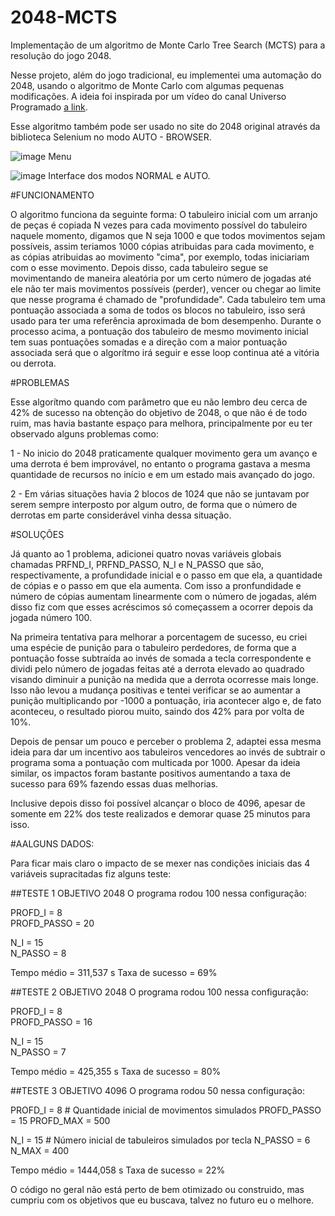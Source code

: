 # 2048-MCTS
Implementação de um algoritmo de Monte Carlo Tree Search (MCTS) para a resolução do jogo 2048.

Nesse projeto, além do jogo tradicional, eu implementei uma automação do 2048, usando o algoritmo de Monte Carlo com algumas pequenas modificações.
A ideia foi inspirada por um vídeo do canal Universo Programado [a link](https://www.youtube.com/watch?v=BQ6a8Thjpsk).

Esse algoritmo também pode ser usado no site do 2048 original através da biblioteca Selenium no modo AUTO - BROWSER.

![image](https://user-images.githubusercontent.com/76168138/121276344-e52c2780-c8a4-11eb-9d8b-7fc03aa27049.png)
Menu

![image](https://user-images.githubusercontent.com/76168138/121276402-faa15180-c8a4-11eb-9771-8ac7339f0e43.png)
Interface dos modos NORMAL e AUTO.

#FUNCIONAMENTO

O algoritmo funciona da seguinte forma:
 O tabuleiro inicial com um arranjo de peças é copiada N vezes para cada movimento possível do tabuleiro naquele momento, digamos que N seja 1000 e que todos movimentos sejam possíveis, assim teriamos 1000 cópias atribuidas para cada movimento, e as cópias atribuidas ao movimento "cima", por exemplo, todas iniciariam com o esse movimento. Depois disso, cada tabuleiro segue se movimentando de maneira aleatória por um certo número de jogadas até ele não ter mais movimentos possíveis (perder),  vencer ou chegar ao limite que nesse programa é chamado de "profundidade". 
Cada tabuleiro tem uma pontuação associada a soma de todos os blocos no tabuleiro, isso será usado para ter uma referência aproximada de bom desempenho.
Durante o processo acima, a pontuação dos tabuleiro de mesmo movimento inicial tem suas pontuações somadas e a direção com a maior pontuação associada será que o algorítmo irá seguir e esse loop continua até a vitória ou derrota.

#PROBLEMAS

Esse algorítmo quando com parâmetro que eu não lembro deu cerca de 42% de sucesso na obtenção do objetivo de 2048, o que não é de todo ruim, mas havia bastante espaço para melhora, principalmente por eu ter observado alguns problemas como: 

1 - No inicio do 2048 praticamente qualquer movimento gera um avanço e uma derrota é bem improvável, no entanto o programa gastava a mesma quantidade de recursos no início e em um estado mais avançado do jogo.

2 - Em várias situações havia 2 blocos de 1024 que não se juntavam por serem sempre interposto por algum outro, de forma que o número de derrotas em parte considerável vinha dessa situação.

#SOLUÇÕES

Já quanto ao 1 problema, adicionei quatro novas variáveis globais chamadas PRFND_I, PRFND_PASSO, N_I e N_PASSO que são, respectivamente, a profundidade inicial e o passo em que ela, a quantidade de cópias e o passo em que ela aumenta. Com isso a pronfundidade e número de cópias aumentam linearmente com o número de jogadas, além disso fiz com que esses acréscimos só começassem a ocorrer depois da jogada número 100.

Na primeira tentativa para melhorar a porcentagem de sucesso, eu criei uma espécie de punição para o tabuleiro perdedores, de forma que a pontuação fosse subtraída ao invés de somada a tecla correspondente e dividi pelo número de jogadas feitas até a derrota elevado ao quadrado visando diminuir a punição na medida que a derrota ocorresse mais longe. Isso não levou a mudança positivas e tentei verificar se ao aumentar a punição multiplicando por -1000 a pontuação, iria acontecer algo e, de fato aconteceu, o resultado piorou muito, saindo dos 42% para por volta de 10%.

Depois de pensar um pouco e perceber o problema 2, adaptei essa mesma ideia para dar um incentivo aos tabuleiros vencedores ao invés de subtrair o programa soma a pontuação com multicada por 1000. Apesar da ideia similar, os impactos foram bastante positivos aumentando a taxa de sucesso para 69% fazendo essas duas melhorias.

Inclusive depois disso foi possível alcançar o bloco de 4096, apesar de somente em 22% dos teste realizados e demorar quase 25 minutos para isso.


#AALGUNS DADOS:

Para ficar mais claro o impacto de se mexer nas condições iniciais das 4 variáveis supracitadas fiz alguns teste:

##TESTE 1
OBJETIVO 2048
O programa rodou 100 nessa configuração:

PROFD_I = 8  
PROFD_PASSO = 20

N_I = 15  
N_PASSO = 8

Tempo médio = 311,537 s
Taxa de sucesso = 69%


##TESTE 2
OBJETIVO 2048
O programa rodou 100 nessa configuração:

PROFD_I = 8  
PROFD_PASSO = 16

N_I = 15   
N_PASSO = 7

Tempo médio = 425,355 s
Taxa de sucesso = 80%


##TESTE 3
OBJETIVO 4096
O programa rodou 50 nessa configuração:

PROFD_I = 8  # Quantidade inicial de movimentos simulados
PROFD_PASSO = 15
PROFD_MAX = 500

N_I = 15   # Número inicial de tabuleiros simulados por tecla
N_PASSO = 6
N_MAX = 400

Tempo médio = 1444,058 s
Taxa de sucesso = 22%

O código no geral não está perto de bem otimizado ou construido, mas cumpriu com os objetivos que eu buscava, talvez no futuro eu o melhore.

